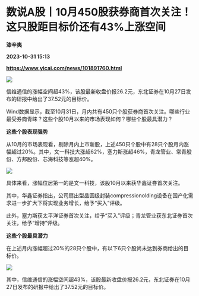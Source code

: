 # 数说A股丨10月450股获券商首次关注！这只股距目标价还有43%上涨空间
**漆辛夷**

**2023-10-31 15:13**

**https://www.yicai.com/news/101891760.html**

![](https://imgcdn.yicai.com/uppics/slides/2023/10/efe74e0cc098e2e2c184d346d3f8b7ae.jpg)

信维通信的涨幅空间超43%，该股最新收盘价报26.2元，东北证券在10月27日发布的研报中给出了37.52元的目标价。

Wind数据显示，截至10月31日，月内共有450只个股获券商首次关注。哪些行业最受券商青睐？这些个股10月以来的市场表现如何？哪些个股最具潜力？

**这些个股表现强势**

从10月的市场表现看，剔除月内上市新股，上述450只个股中有28只个股月内涨幅超过20%。其中，文一科技大涨超62%，塞力斯涨超46%，青龙管业、常青股份、方邦股份、芯海科技等涨超40%。

![](https://imgcdn.yicai.com/uppics/images/2023/10/d7d11b08581af74b10110f8653781971.jpg)

具体来看，涨幅位居第一的是文一科技，该股10月以来获华鑫证券首次关注。

其中，华鑫证券指出，公司扇出型晶圆级封装compressionolding设备在国产化需求进一步扩大下将实现业务增长，给予“买入”评级。

此外，塞力斯获太平洋证券首次关注，给予“买入”评级；青龙管业获东北证券首次关注，给予“增持”评级。

**这些个股最具潜力**

在上述月内涨幅超过20%的28只个股中，有以下6只个股尚未达到券商给出的目标价。

![](https://imgcdn.yicai.com/uppics/images/2023/10/e149dd2a8e842e25ec3f93e11b912117.jpg)

其中，信维通信的涨幅空间超43%，该股最新收盘价报26.2元，东北证券在10月27日发布的研报中给出了37.52元的目标价。